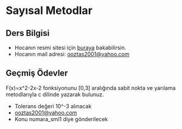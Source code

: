# Sayısal Metodlar

## Ders Bilgisi

* Hocanın resmi sitesi için [buraya](http://oguzhanoztas.com/index.htm) bakabilirsin.
* Hocanın mail adresi: [ooztas2001@yahoo.com](mailto::ooztas2001@yahoo.com)

## Geçmiş Ödevler

F\(x\)=x^2-2x-2 fonksiyonunu \[0,3\] aralığında sabit nokta ve yarılama metodlarıyla c dilinde yazarak bulunuz.

* Tolerans değeri 10^-3 alınacak
* ooztas2001@yahoo.com
* Konu numara\_sml1 diye gönderilecek

